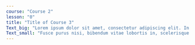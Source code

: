 ```yaml
---
course: "Course 2"
lesson: "0"
title: "Title of Course 3"
Text_big: "Lorem ipsum dolor sit amet, consectetur adipiscing elit. In bibendum sollicitudin cursus. Sed sed ullamcorper metus."
Text_small: "Fusce purus nisi, bibendum vitae lobortis in, scelerisque vitae massa. Duis sagittis urna ornare est aliquam fringilla. Curabitur volutpat neque ac mauris congue, quis dictum magna rutrum. Vestibulum tempor sit amet dolor vel pharetra. Etiam vel nisl et libero faucibus sodales."
---
```

